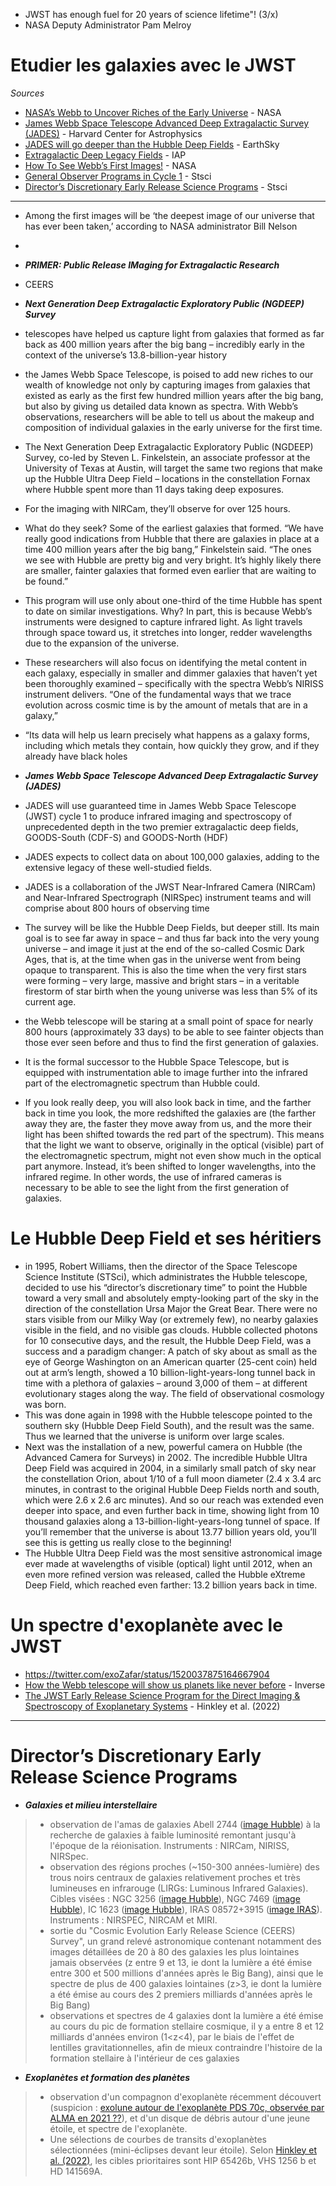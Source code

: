 - JWST has enough fuel for 20 years of science lifetime"! (3/x)
- NASA Deputy Administrator Pam Melroy

# Etudier les galaxies avec le JWST

*Sources*

- [NASA’s Webb to Uncover Riches of the Early Universe](https://www.nasa.gov/feature/goddard/2022/nasa-s-webb-to-uncover-riches-of-the-early-universe) - NASA 
- [James Webb Space Telescope Advanced Deep Extragalactic Survey (JADES)](https://pweb.cfa.harvard.edu/research/james-webb-space-telescope-advanced-deep-extragalactic-survey-jades) - Harvard Center for Astrophysics
- [JADES will go deeper than the Hubble Deep Fields](https://earthsky.org/space/jades-deep-field-surveys-epoch-of-1st-galaxies/) - EarthSky
- [Extragalactic Deep Legacy Fields](http://www.iap.fr/jwst-edls/fields.html) - IAP
- [How To See Webb’s First Images!](https://blogs.nasa.gov/webb/) - NASA 
- [General Observer Programs in Cycle 1](https://www.stsci.edu/jwst/science-execution/approved-programs/cycle-1-go) - Stsci
- [Director’s Discretionary Early Release Science Programs](https://www.stsci.edu/jwst/science-execution/approved-ers-programs) - Stsci

---

- Among the first images will be ‘the deepest image of our universe that has ever been taken,’ according to NASA administrator Bill Nelson
- 

- ***PRIMER: Public Release IMaging for Extragalactic Research***


-  CEERS

- ***Next Generation Deep Extragalactic Exploratory Public (NGDEEP) Survey***
- telescopes have helped us capture light from galaxies that formed as far back as 400 million years after the big bang – incredibly early in the context of the universe’s 13.8-billion-year history
- the James Webb Space Telescope, is poised to add new riches to our wealth of knowledge not only by capturing images from galaxies that existed as early as the first few hundred million years after the big bang, but also by giving us detailed data known as spectra. With Webb’s observations, researchers will be able to tell us about the makeup and composition of individual galaxies in the early universe for the first time.
- The Next Generation Deep Extragalactic Exploratory Public (NGDEEP) Survey, co-led by Steven L. Finkelstein, an associate professor at the University of Texas at Austin, will target the same two regions that make up the Hubble Ultra Deep Field – locations in the constellation Fornax where Hubble spent more than 11 days taking deep exposures.
- For the imaging with NIRCam, they’ll observe for over 125 hours. 
- What do they seek? Some of the earliest galaxies that formed. “We have really good indications from Hubble that there are galaxies in place at a time 400 million years after the big bang,” Finkelstein said. “The ones we see with Hubble are pretty big and very bright. It’s highly likely there are smaller, fainter galaxies that formed even earlier that are waiting to be found.”
- This program will use only about one-third of the time Hubble has spent to date on similar investigations. Why? In part, this is because Webb’s instruments were designed to capture infrared light. As light travels through space toward us, it stretches into longer, redder wavelengths due to the expansion of the universe.
- These researchers will also focus on identifying the metal content in each galaxy, especially in smaller and dimmer galaxies that haven’t yet been thoroughly examined – specifically with the spectra Webb’s NIRISS instrument delivers. “One of the fundamental ways that we trace evolution across cosmic time is by the amount of metals that are in a galaxy,”
- “Its data will help us learn precisely what happens as a galaxy forms, including which metals they contain, how quickly they grow, and if they already have black holes

- ***James Webb Space Telescope Advanced Deep Extragalactic Survey (JADES)***
- JADES will use guaranteed time in James Webb Space Telescope (JWST) cycle 1 to produce infrared imaging and spectroscopy of unprecedented depth in the two premier extragalactic deep fields, GOODS-South (CDF-S) and GOODS-North (HDF)
- JADES expects to collect data on about 100,000 galaxies, adding to the extensive legacy of these well-studied fields.
- JADES is a collaboration of the JWST Near-Infrared Camera (NIRCam) and Near-Infrared Spectrograph (NIRSpec) instrument teams and will comprise about 800 hours of observing time
- The survey will be like the Hubble Deep Fields, but deeper still. Its main goal is to see far away in space – and thus far back into the very young universe – and image it just at the end of the so-called Cosmic Dark Ages, that is, at the time when gas in the universe went from being opaque to transparent. This is also the time when the very first stars were forming – very large, massive and bright stars – in a veritable firestorm of star birth when the young universe was less than 5% of its current age.
- the Webb telescope will be staring at a small point of space for nearly 800 hours (approximately 33 days) to be able to see fainter objects than those ever seen before and thus to find the first generation of galaxies. 
-  It is the formal successor to the Hubble Space Telescope, but is equipped with instrumentation able to image further into the infrared part of the electromagnetic spectrum than Hubble could. 
-   If you look really deep, you will also look back in time, and the farther back in time you look, the more redshifted the galaxies are (the farther away they are, the faster they move away from us, and the more their light has been shifted towards the red part of the spectrum). This means that the light we want to observe, originally in the optical (visible) part of the electromagnetic spectrum, might not even show much in the optical part anymore. Instead, it’s been shifted to longer wavelengths, into the infrared regime. In other words, the use of infrared cameras is necessary to be able to see the light from the first generation of galaxies. 

# Le Hubble Deep Field et ses héritiers

- in 1995, Robert Williams, then the director of the Space Telescope Science Institute (STSci), which administrates the Hubble telescope, decided to use his “director’s discretionary time” to point the Hubble toward a very small and absolutely empty-looking part of the sky in the direction of the constellation Ursa Major the Great Bear. There were no stars visible from our Milky Way (or extremely few), no nearby galaxies visible in the field, and no visible gas clouds. Hubble collected photons for 10 consecutive days, and the result, the Hubble Deep Field, was a success and a paradigm changer: A patch of sky about as small as the eye of George Washington on an American quarter (25-cent coin) held out at arm’s length, showed a 10 billion-light-years-long tunnel back in time with a plethora of galaxies – around 3,000 of them – at different evolutionary stages along the way. The field of observational cosmology was born.
- This was done again in 1998 with the Hubble telescope pointed to the southern sky (Hubble Deep Field South), and the result was the same. Thus we learned that the universe is uniform over large scales.
- Next was the installation of a new, powerful camera on Hubble (the Advanced Camera for Surveys) in 2002. The incredible Hubble Ultra Deep Field was acquired in 2004, in a similarly small patch of sky near the constellation Orion, about 1/10 of a full moon diameter (2.4 x 3.4 arc minutes, in contrast to the original Hubble Deep Fields north and south, which were 2.6 x 2.6 arc minutes). And so our reach was extended even deeper into space, and even further back in time, showing light from 10 thousand galaxies along a 13-billion-light-years-long tunnel of space. If you’ll remember that the universe is about 13.77 billion years old, you’ll see this is getting us really close to the beginning!
- The Hubble Ultra Deep Field was the most sensitive astronomical image ever made at wavelengths of visible (optical) light until 2012, when an even more refined version was released, called the Hubble eXtreme Deep Field, which reached even farther: 13.2 billion years back in time. 

# Un spectre d'exoplanète avec le JWST

- https://twitter.com/exoZafar/status/1520037875164667904
- [How the Webb telescope will show us planets like never before](https://www.inverse.com/science/what-will-planets-will-look-like-through-jwst) - Inverse
- [The JWST Early Release Science Program for the Direct Imaging & Spectroscopy of Exoplanetary Systems](https://arxiv.org/pdf/2205.12972.pdf) - Hinkley et al. (2022)

---

# Director’s Discretionary Early Release Science Programs

- ***Galaxies et milieu interstellaire***
> * observation de l'amas de galaxies Abell 2744 ([image Hubble](https://fr.wikipedia.org/wiki/Abell_2744#/media/Fichier:Heic1401a-Abell2744-20140107.jpg)) à la recherche de galaxies à faible luminosité remontant jusqu'à l'époque de la réionisation. Instruments : NIRCam, NIRISS, NIRSpec.
> * observation des régions proches (~150-300 années-lumière) des trous noirs centraux de galaxies relativement proches et très lumineuses en infrarouge (LIRGs: Luminous Infrared Galaxies). Cibles visées : NGC 3256 ([image Hubble](https://fr.wikipedia.org/wiki/NGC_3256#/media/Fichier:Peculiar_galaxy_NGC_3256.jpg)), NGC 7469 ([image Hubble](https://fr.wikipedia.org/wiki/NGC_7469#/media/Fichier:Arp298_-_HST_-_Potw2208a.jpg)), IC 1623 ([image Hubble](https://hubblesite.org/contents/media/images/2008/16/2282-Image.html?news=true)), IRAS 08572+3915 ([image IRAS](http://prc.nao.ac.jp/extra/uos/en/no20/)). Instruments : NIRSPEC, NIRCAM et MIRI.
> * sortie du "Cosmic Evolution Early Release Science (CEERS) Survey", un grand relevé astronomique contenant notamment des images détaillées de 20 à 80 des galaxies les plus lointaines jamais observées (z entre 9 et 13, ie dont la lumière a été émise entre 300 et 500 millions d'années après le Big Bang), ainsi que le spectre de plus de 400 galaxies lointaines (z>3, ie dont la lumière a été émise au cours des 2 premiers milliards d'années après le Big Bang)
> * observations et spectres de 4 galaxies dont la lumière a été émise au cours du pic de formation stellaire cosmique, il y a entre 8 et 12 milliards d'années environ (1<z<4), par le biais de l'effet de lentilles gravitationnelles, afin de mieux contraindre l'histoire de la formation stellaire à l'intérieur de ces galaxies

- ***Exoplanètes et formation des planètes***
> * observation d'un compagnon d'exoplanète récemment découvert (suspicion : [exolune autour de l'exoplanète PDS 70c, observée par ALMA en 2021 ??](https://www.sciencenews.org/article/tiny-dot-exomoon-evidence-exoplanet-moon-stars-astronomy)), et d'un disque de débris autour d'une jeune étoile, et spectre de l'exoplanète.
> * Une sélections de courbes de transits d'exoplanètes sélectionnées (mini-éclipses devant leur étoile). Selon [Hinkley et al. (2022)](https://arxiv.org/pdf/2205.12972.pdf), les cibles prioritaires sont HIP 65426b, VHS 1256 b et HD 141569A.
